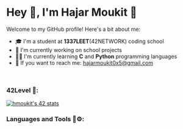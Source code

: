 # Hey 👋, I'm Hajar Moukit 🤗 

<p>Welcome to my GitHub profile! Here's a bit about me:<br>

- 🎓 I'm a student at **1337LEET**(42NETWORK) coding school
- 💼 I'm currently working on school projects
- 👩‍💻 I'm currently learning **C** and **Python** programming languages
- 📧 If you want to reach me: hajarmoukit0x5@gmail.com<br>
<br>

### 42Level 🎲:
  <a href="https://github.com/oakoudad/badge42"><img src="https://badge.mediaplus.ma/greenbinary/hmoukit" alt="hmoukit's 42 stats" /></a><br>

### Languages and Tools 🔧⚙️:
  </p>

